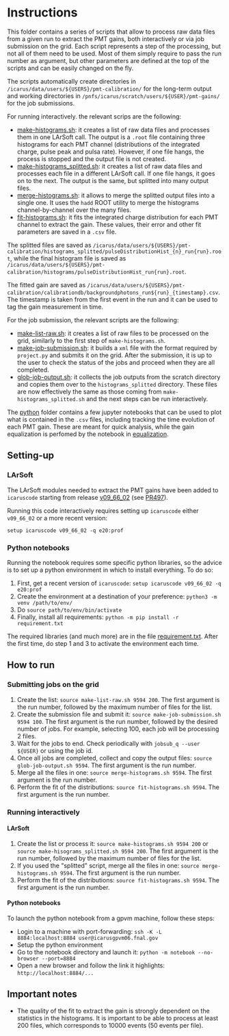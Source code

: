 # Instructions
This folder contains a series of scripts that allow to process raw data files from a given run to extract the PMT gains, both interactively or via job submission on the grid. 
Each script represents a step of the processing, but not all of them need to be used. 
Most of them simply require to pass the run number as argument, but other parameters are defined at the top of the scripts and can be easily changed on the fly.

The scripts automatically create directories in `/icarus/data/users/${USERS}/pmt-calibration/` for the long-term output and working directories in `/pnfs/icarus/scratch/users/${USER}/pmt-gains/` for the job submissions.

For running interactively. the relevant scrips are the following:
* [make-histograms.sh](make-histograms.sh): it creates a list of raw data files and processes them in one LArSoft call. 
   The output is a `.root` file containing three histograms for each PMT channel (distributions of the integrated charge, pulse peak and pulsa rate).
   However, if one file hangs, the process is stopped and the output file is not created.
* [make-histograms_splitted.sh](make-histograms_splitted.sh): it creates a list of raw data files and processes each file in a different LArSoft call.
   If one file hangs, it goes on to the next. The output is the same, but splitted into many output files.
* [merge-histograms.sh](merge-histograms.sh): it allows to merge the splitted output files into a single one. 
   It uses the `hadd` ROOT utility to merge the histograms channel-by-channel over the many files.
* [fit-histograms.sh](fit-histograms.sh): it fits the integrated charge distribution for each PMT channel to extract the gain.
   These values, their error and other fit parameters are saved in a `.csv` file.

The splitted files are saved as `/icarus/data/users/${USERS}/pmt-calibration/histograms_splitted/pulseDistributionHist_{n}_run{run}.root`,
while the final histogram file is saved as `/icarus/data/users/${USERS}/pmt-calibration/histograms/pulseDistributionHist_run{run}.root`.

The fitted gain are saved as `/icarus/data/users/${USERS}/pmt-calibration/calibrationdb/backgroundphotons_run${run}_{timestamp}.csv`.
The timestamp is taken from the first event in the run and it can be used to tag the gain measurement in time.

For the job submission, the relevant scripts are the following:
* [make-list-raw.sh](make-list-raw.sh): it creates a list of raw files to be processed on the grid, similarly to the first step of `make-histograms.sh`.
* [make-job-submission.sh](make-job-submission.sh): it builds a `xml` file with the format required by `project.py` and submits it on the grid.
   After the submission, it is up to the user to check the status of the jobs and proceed when they are all completed.
* [glob-job-output.sh](glob-job-output.sh): it collects the job outputs from the scratch directory and copies them over to the `histograms_splitted` directory.
   These files are now effectively the same as those coming from `make-histograms_splitted.sh` and the next steps can be run interactively.

The [python](python) folder contains a few jupyter notebooks that can be used to plot what is contained in the `.csv` files, including tracking the time evolution of each PMT gain.
These are meant for quick analysis, while the gain equalization is perfomed by the notebook in [equalization](../equalization).

## Setting-up

### LArSoft
The LArSoft modules needed to extract the PMT gains have been added to `icaruscode` starting from release [v09_66_02](https://github.com/SBNSoftware/icaruscode/tree/v09_66_02) (see [PR497](https://github.com/SBNSoftware/icaruscode/pull/497)).

Running this code interactively requires setting up `icaruscode` either `v09_66_02` or a more recent version:
```
setup icaruscode v09_66_02 -q e20:prof
``` 
### Python notebooks
Running the notebook requires some specific python libraries, so the advice is to set up a python environment in which to install everything. To do so:

1. First, get a recent version of `icaruscode`: `setup icaruscode v09_66_02 -q e20:prof`
2. Create the environment at a destination of your preference:  `python3 -m venv /path/to/env/`
3. Do `source path/to/env/bin/activate`
4. Finally, install all requirements:  `python -m pip install -r requirement.txt`

The required libraries (and much more) are in the file [requirement.txt](../requirement.txt). 
After the first time, do step 1 and 3 to activate the environment each time.

## How to run

### Submitting jobs on the grid

1. Create the list: `source make-list-raw.sh 9594 200`.
   The first argument is the run number, followed by the maximum number of files for the list.
2. Create the submission file and submit it: `source make-job-submission.sh 9594 100`.
   The first argument is the run number, followed by the desired number of jobs.
   For example, selecting 100, each job will be processing 2 files.
3. Wait for the jobs to end. Check periodically with `jobsub_q --user ${USER}` or using the job id.
4. Once all jobs are completed, collect and copy the output files: `source glob-job-output.sh 9594`.
   The first argument is the run number.
5. Merge all the files in one: `source merge-histograms.sh 9594`.
   The first argument is the run number.
6. Perform the fit of the distributions: `source fit-histograms.sh 9594`.
   The first argument is the run number.

### Running interactively

#### LArSoft

1. Create the list or process it: `source make-histograms.sh 9594 200` or `source make-hisograms_splitted.sh 9594 200`.
   The first argument is the run number, followed by the maximum number of files for the list.
2. If you used the "splitted" script, merge all the files in one: `source merge-histograms.sh 9594`.
   The first argument is the run number.
3. Perform the fit of the distributions: `source fit-histograms.sh 9594`.
   The first argument is the run number.

#### Python notebooks
To launch the python notebook from a gpvm machine, follow these steps:

* Login to a machine with port-forwarding: `ssh -K -L 8884:localhost:8884 user@icarusgpvm06.fnal.gov`
* Setup the python environment
* Go to the notebook directory and launch it: `python -m notebook --no-browser --port=8884`
* Open a new browser and follow the link it highlights: `http://localhost:8884/...`

## Important notes
* The quality of the fit to extract the gain is strongly dependent on the statistics in the histograms.
  It is important to be able to process at least 200 files, which corresponds to 10000 events (50 events per file).

